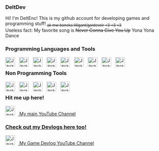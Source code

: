 ### DeltDev

<!--
**DeltDev/DeltDev** is a ✨ _special_ ✨ repository because its `README.md` (this file) appears on your GitHub profile.

Here are some ideas to get you started:
**/

-->
Hi! I'm DeltEnc! This is my github account for developing games and programming stuff! <sub> ~~ak mw boneka lilligant/gardevoir <3 <3 <3~~ </sub>
<br/>
Useless fact: My favorite song is ~~Never Gonna Give You Up~~ Yona Yona Dance
### Programming Languages and Tools
<img align="left" alt = "Java" width="30px" style ="padding-right:10px" src="https://cdn.jsdelivr.net/gh/devicons/devicon/icons/c/c-original.svg" />
<img align="left" alt = "Java" width="30px" style ="padding-right:10px" src="https://cdn.jsdelivr.net/gh/devicons/devicon/icons/cplusplus/cplusplus-original.svg" />
<img align="left" alt = "Java" width="30px" style ="padding-right:10px" src="https://cdn.jsdelivr.net/gh/devicons/devicon/icons/python/python-original.svg" />
<img align="left" alt = "Java" width="30px" style ="padding-right:10px" src="https://cdn.jsdelivr.net/gh/devicons/devicon/icons/csharp/csharp-original.svg" />
<img align="left" alt = "Java" width="30px" style ="padding-right:10px" src="https://cdn.jsdelivr.net/gh/devicons/devicon/icons/unity/unity-original.svg" />
<img align="left" alt = "Java" width="30px" style ="padding-right:10px" src="https://cdn.jsdelivr.net/gh/devicons/devicon/icons/visualstudio/visualstudio-plain.svg" />
<img align="left" alt = "Java" width="30px" style ="padding-right:10px" src="https://cdn.jsdelivr.net/gh/devicons/devicon/icons/vscode/vscode-original.svg" />
<img align="left" alt = "Java" width="30px" style ="padding-right:10px" src="https://cdn.jsdelivr.net/gh/devicons/devicon/icons/java/java-original.svg" />
<img align="left" alt = "Java" width="30px" style ="padding-right:10px" src="https://cdn.jsdelivr.net/gh/devicons/devicon/icons/java/golang-original.svg" />
<br />

### Non Programming Tools
<img align="left" alt = "Java" width="30px" style ="padding-right:10px" src="https://cdn.jsdelivr.net/gh/devicons/devicon/icons/aftereffects/aftereffects-original.svg" />
<img align="left" alt = "Java" width="30px" style ="padding-right:10px" src="https://cdn.jsdelivr.net/gh/devicons/devicon/icons/premierepro/premierepro-plain.svg" />     
<img align="left" alt = "Java" width="30px" style ="padding-right:10px" src="https://cdn.jsdelivr.net/gh/devicons/devicon/icons/gimp/gimp-original.svg" />
<img align="left" alt = "Java" width="30px" style ="padding-right:10px" src="https://cdn.jsdelivr.net/gh/devicons/devicon/icons/photoshop/photoshop-plain.svg" />
<img align="left" alt = "Java" width="30px" style ="padding-right:10px" src="https://static.wikia.nocookie.net/logopedia/images/3/35/FL_Studio_20_Icon.png/revision/latest/scale-to-width-down/1000?cb=20181204192927" />
<br/>

### Hit me up here!
<p align="left">
<a href="https://www.youtube.com/channel/UCLXacNase8jguWrfo28aKzg" target="_blank" rel="noreferrer"> <img src="https://www.svgrepo.com/show/13671/youtube.svg" alt="Java" width="30px" style ="padding-right:10px"/> 
My main YouTube Channel
<br/>

### Check out my Devlogs here too!
<a href="https://www.youtube.com/channel/UClaM9jkvhYADUQ6LgvEHDqA" target="_blank" rel="noreferrer"> <img src="https://www.svgrepo.com/show/13671/youtube.svg" alt="Java" width="30px" style ="padding-right:10px"/>
My Game Devlog YouTube Channel
<br/>
